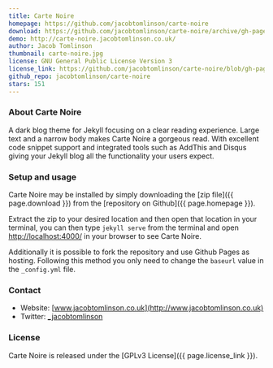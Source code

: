 ```yaml
---
title: Carte Noire
homepage: https://github.com/jacobtomlinson/carte-noire
download: https://github.com/jacobtomlinson/carte-noire/archive/gh-pages.zip
demo: http://carte-noire.jacobtomlinson.co.uk/
author: Jacob Tomlinson
thumbnail: carte-noire.jpg
license: GNU General Public License Version 3
license_link: https://github.com/jacobtomlinson/carte-noire/blob/gh-pages/LICENSE
github_repo: jacobtomlinson/carte-noire
stars: 151
---
```


### About Carte Noire

A dark blog theme for Jekyll focusing on a clear reading experience.
Large text and a narrow body makes Carte Noire a gorgeous read. With
excellent code snippet support and integrated tools such as AddThis and
Disqus giving your Jekyll blog all the functionality your users expect.

### Setup and usage

Carte Noire may be installed by simply downloading the [zip file]({{ page.download }})
from the [repository on Github]({{ page.homepage }}).

Extract the zip to your desired location and then open that location in
your terminal, you can then type `jekyll serve` from the terminal and
open [http://localhost:4000/](http://localhost:4000/) in your browser
to see Carte Noire.

Additionally it is possible to fork the repository and use Github Pages
as hosting. Following this method you only need to change the `baseurl`
value in the `_config.yml` file.

### Contact

- Website: [www.jacobtomlinson.co.uk](http://www.jacobtomlinson.co.uk)
- Twitter: [_jacobtomlinson](https://twitter.com/_JacobTomlinson)

### License

Carte Noire is released under the [GPLv3 License]({{ page.license_link }}).
